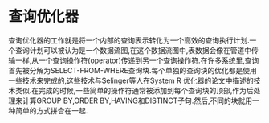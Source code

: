 # 查询优化器
查询优化器的工作就是将一个内部的查询表示转化为一个高效的查询执行计划.一个查询计划可以被认为是一个数据流图,在这个数据流图中,表数据会像在管道中传输一样,从一个查询操作符(operator)传递到另一个查询操作符.在许多系统里,查询首先被分解为SELECT-FROM-WHERE查询块.每个单独的查询块的优化都是使用一些技术来完成的,这些技术与Selinger等人在System R 优化器的论文中描述的技术类似.在完成的时候,一些简单的操作符通常被添加到每个查询块的顶部,作为后处理来计算GROUP BY,ORDER BY,HAVING和DISTINCT子句.然后,不同的块就用一种简单的方式拼合在一起.

